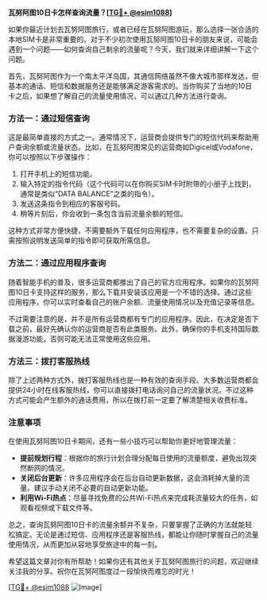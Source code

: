 **瓦努阿图10日卡怎样查询流量？[[TG💪+ @esim1088](https://t.me/s/esim1088)]**

如果你最近计划去瓦努阿图旅行，或者已经在瓦努阿图游玩，那么选择一张合适的本地SIM卡是非常重要的。对于不少初次使用瓦努阿图10日卡的朋友来说，可能会遇到一个问题——如何查询自己剩余的流量呢？今天，我们就来详细讲解一下这个问题。

首先，瓦努阿图作为一个南太平洋岛国，其通信网络虽然不像大城市那样发达，但基本的通话、短信和数据服务还是能够满足游客需求的。当你购买了当地的10日卡之后，如果想了解自己的流量使用情况，可以通过几种方法进行查询。

### 方法一：通过短信查询

这是最简单直接的方式之一。通常情况下，运营商会提供专门的短信代码来帮助用户查询余额或流量状态。比如，在瓦努阿图常见的运营商如Digicel或Vodafone，你可以按照以下步骤操作：

1. 打开手机上的短信功能。
2. 输入特定的指令代码（这个代码可以在你购买SIM卡时附带的小册子上找到，通常是类似“DATA BALANCE”之类的指令）。
3. 发送这条指令到相应的客服号码。
4. 稍等片刻后，你会收到一条包含当前流量余额的短信。

这种方式非常方便快捷，不需要额外下载任何应用程序，也不需要复杂的设置。只需按照说明发送简单的指令即可获取所需信息。

### 方法二：通过应用程序查询

随着智能手机的普及，很多运营商都推出了自己的官方应用程序。如果你的瓦努阿图10日卡支持这样的服务，那么下载并安装该应用是一个不错的选择。通过这些应用程序，你可以实时查看自己的账户余额、流量使用情况以及充值记录等信息。

不过需要注意的是，并不是所有运营商都有专门的应用程序。因此，在决定是否下载之前，最好先确认你的运营商是否有此类服务。此外，确保你的手机支持国际数据漫游功能，否则可能无法正常使用这些应用。

### 方法三：拨打客服热线

除了上述两种方式外，拨打客服热线也是一种有效的查询手段。大多数运营商都会提供24小时在线客服热线，你可以直接拨打电话询问自己的流量状况。不过这种方式可能会产生额外的通话费用，所以在拨打前一定要了解清楚相关收费标准。

### 注意事项

在使用瓦努阿图10日卡期间，还有一些小技巧可以帮助你更好地管理流量：

- **提前规划行程**：根据你的旅行计划合理分配每日使用的流量额度，避免出现突然断网的情况。
- **关闭后台更新**：许多应用程序会在后台自动更新数据，这会消耗掉大量的流量。建议手动关闭不必要的自动更新功能。
- **利用Wi-Fi热点**：尽量寻找免费的公共Wi-Fi热点来完成耗流量较大的任务，如观看视频或下载文件等。

总之，查询瓦努阿图10日卡的流量余额并不复杂，只要掌握了正确的方法就能轻松搞定。无论是通过短信、应用程序还是客服热线，都能让你随时掌握自己的流量使用情况，从而更加从容地享受旅途中的每一刻。

希望这篇文章对你有所帮助！如果你还有其他关于瓦努阿图旅行的问题，欢迎继续关注我的分享。祝你在瓦努阿图度过一段愉快而难忘的时光！

[[TG💪+ @esim1088](https://t.me/s/esim1088) ![Image](https://i.postimg.cc/4NQfJmqS/Snipaste-2025-05-13-00-14-12.png)]